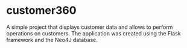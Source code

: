 # customer360
A simple project that displays customer data and allows to perform operations on customers. The application was created using the Flask framework and the Neo4J database.
